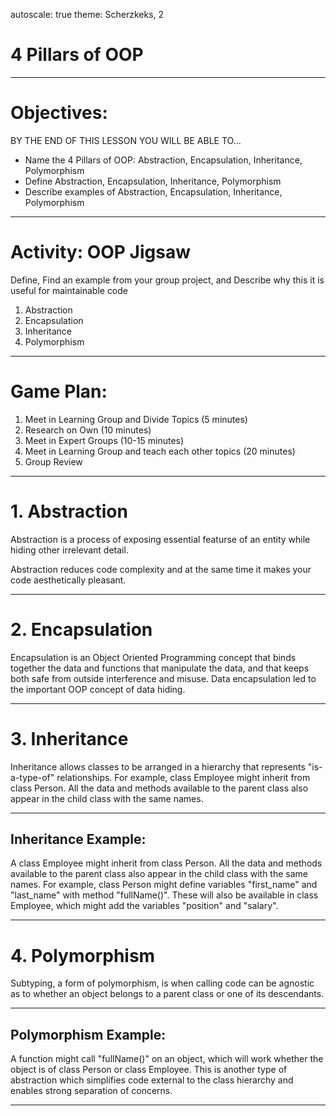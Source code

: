autoscale: true
theme: Scherzkeks, 2

# 4 Pillars of OOP

---

# Objectives:

BY THE END OF THIS LESSON YOU WILL BE ABLE TO...
- Name the 4 Pillars of OOP: Abstraction, Encapsulation, Inheritance, Polymorphism
- Define Abstraction, Encapsulation, Inheritance, Polymorphism
- Describe examples of Abstraction, Encapsulation, Inheritance, Polymorphism

---

# Activity: OOP Jigsaw

Define, Find an example from your group project, and Describe why this it is useful for maintainable code


1. Abstraction
2. Encapsulation
3. Inheritance
4. Polymorphism

---

# Game Plan:

1. Meet in Learning Group and Divide Topics (5 minutes)
2. Research on Own (10 minutes)
3. Meet in Expert Groups (10-15 minutes)
4. Meet in Learning Group and teach each other topics (20 minutes)
5. Group Review

---

# 1. Abstraction

Abstraction is a process of exposing essential featurse of an entity
while hiding other irrelevant detail.

Abstraction reduces code complexity and at the same time it makes your code aesthetically pleasant.

---

# 2. Encapsulation

Encapsulation is an Object Oriented Programming concept that binds together the data and functions that manipulate the data, and that keeps both safe from outside interference and misuse. Data encapsulation led to the important OOP concept of data hiding.

---

# 3. Inheritance

Inheritance allows classes to be arranged in a hierarchy that represents "is-a-type-of" relationships. For example, class Employee might inherit from class Person. All the data and methods available to the parent class also appear in the child class with the same names.

---

## Inheritance Example:
A class Employee might inherit from class Person. All the data and methods available to the parent class also appear in the child class with the same names. For example, class Person might define variables "first_name" and "last_name" with method "fullName()". These will also be available in class Employee, which might add the variables "position" and "salary".

---

# 4. Polymorphism

Subtyping, a form of polymorphism, is when calling code can be agnostic as to whether an object belongs to a parent class or one of its descendants.

---

## Polymorphism Example:
A function might call "fullName()" on an object, which will work whether the object is of class Person or class Employee. This is another type of abstraction which simplifies code external to the class hierarchy and enables strong separation of concerns.

---